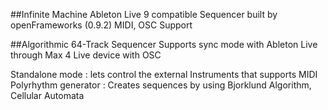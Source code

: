 ##Infinite Machine 
Ableton Live 9 compatible Sequencer built by openFrameworks (0.9.2)
MIDI, OSC Support

##Algorithmic 64-Track Sequencer
Supports sync mode with Ableton Live through Max 4 Live device with OSC

Standalone mode : lets control the external Instruments that supports MIDI
Polyrhythm generator : Creates sequences by using Bjorklund Algorithm, Cellular Automata
